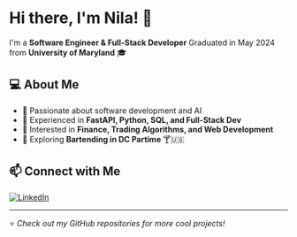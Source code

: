 # Hi there, I'm Nila! 👋

I'm a **Software Engineer & Full-Stack Developer**
Graduated in May 2024 from **University of Maryland** 🎓

## 💻 About Me
- 🔹 Passionate about software development and AI  
- 🔹 Experienced in **FastAPI, Python, SQL, and Full-Stack Dev**  
- 🔹 Interested in **Finance, Trading Algorithms, and Web Development**  
- 🔹 Exploring **Bartending in DC Partime** 🍸🇺🇸  

## 📫 Connect with Me  
[![LinkedIn](https://img.shields.io/badge/LinkedIn-Nila-blue?logo=linkedin)]([(https://www.linkedin.com/in/nila-karthikesan/)]) 

---
⭐️ _Check out my GitHub repositories for more cool projects!_
